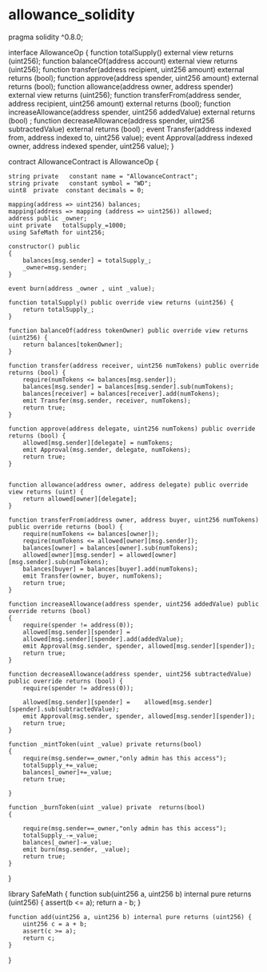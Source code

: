 # allowance_solidity


pragma solidity ^0.8.0;


interface AllowanceOp {
    function totalSupply() external view returns (uint256);
    function balanceOf(address account) external view returns (uint256);
    function transfer(address recipient, uint256 amount) external returns (bool);
    function approve(address spender, uint256 amount) external returns (bool);
    function allowance(address owner, address spender) external view returns (uint256);
    function transferFrom(address sender, address recipient, uint256 amount) external returns (bool);
    function increaseAllowance(address spender, uint256 addedValue) external  returns (bool) ;
    function decreaseAllowance(address spender, uint256 subtractedValue) external returns (bool) ;
    event Transfer(address indexed from, address indexed to, uint256 value);
    event Approval(address indexed owner, address indexed spender, uint256 value);
}


contract AllowanceContract is AllowanceOp {

    string private   constant name = "AllowanceContract"; 
    string private   constant symbol = "WD";
    uint8  private  constant decimals = 0;
   
    mapping(address => uint256) balances;
    mapping(address => mapping (address => uint256)) allowed;
    address public _owner;
    uint private   totalSupply_=1000;
    using SafeMath for uint256;

    constructor() public 
    {
        balances[msg.sender] = totalSupply_;
        _owner=msg.sender;
    }
   
    event burn(address _owner , uint _value);
    
    function totalSupply() public override view returns (uint256) {
        return totalSupply_;
    }

    function balanceOf(address tokenOwner) public override view returns (uint256) {
        return balances[tokenOwner];
    }

    function transfer(address receiver, uint256 numTokens) public override returns (bool) {
        require(numTokens <= balances[msg.sender]);
        balances[msg.sender] = balances[msg.sender].sub(numTokens);
        balances[receiver] = balances[receiver].add(numTokens);
        emit Transfer(msg.sender, receiver, numTokens);
        return true;
    }

    function approve(address delegate, uint256 numTokens) public override returns (bool) {
        allowed[msg.sender][delegate] = numTokens;
        emit Approval(msg.sender, delegate, numTokens);
        return true;
    }


    function allowance(address owner, address delegate) public override view returns (uint) {
        return allowed[owner][delegate];
    }

    function transferFrom(address owner, address buyer, uint256 numTokens) public override returns (bool) {
        require(numTokens <= balances[owner]);
        require(numTokens <= allowed[owner][msg.sender]);
        balances[owner] = balances[owner].sub(numTokens);
        allowed[owner][msg.sender] = allowed[owner][msg.sender].sub(numTokens);
        balances[buyer] = balances[buyer].add(numTokens);
        emit Transfer(owner, buyer, numTokens);
        return true;
    }
    
    function increaseAllowance(address spender, uint256 addedValue) public override returns (bool)
    {
        require(spender != address(0));
        allowed[msg.sender][spender] = 
        allowed[msg.sender][spender].add(addedValue);
        emit Approval(msg.sender, spender, allowed[msg.sender][spender]);
        return true;
    }

    function decreaseAllowance(address spender, uint256 subtractedValue) public override returns (bool) {
        require(spender != address(0));

        allowed[msg.sender][spender] =    allowed[msg.sender][spender].sub(subtractedValue);
        emit Approval(msg.sender, spender, allowed[msg.sender][spender]);
        return true;
    }

    function _mintToken(uint _value) private returns(bool)
    {
        require(msg.sender==_owner,"only admin has this access");
        totalSupply_+=_value;
        balances[_owner]+=_value;
        return true;

    }

    function _burnToken(uint _value) private  returns(bool)
    {

        require(msg.sender==_owner,"only admin has this access");
        totalSupply_-=_value;
        balances[_owner]-=_value;
        emit burn(msg.sender, _value);
        return true;
    }
}

library SafeMath {
    function sub(uint256 a, uint256 b) internal pure returns (uint256) {
        assert(b <= a);
        return a - b;
    }

    function add(uint256 a, uint256 b) internal pure returns (uint256) {
        uint256 c = a + b;
        assert(c >= a);
        return c;
    }
}
